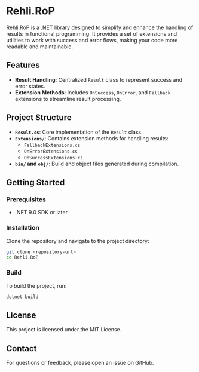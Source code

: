 # Rehli.RoP

Rehli.RoP is a .NET library designed to simplify and enhance the handling of results in functional programming. It provides a set of extensions and utilities to work with success and error flows, making your code more readable and maintainable.

## Features

- **Result Handling**: Centralized `Result` class to represent success and error states.
- **Extension Methods**: Includes `OnSuccess`, `OnError`, and `Fallback` extensions to streamline result processing.

## Project Structure

- **`Result.cs`**: Core implementation of the `Result` class.
- **`Extensions/`**: Contains extension methods for handling results:
  - `FallbackExtensions.cs`
  - `OnErrorExtensions.cs`
  - `OnSuccessExtensions.cs`
- **`bin/` and `obj/`**: Build and object files generated during compilation.

## Getting Started

### Prerequisites

- .NET 9.0 SDK or later

### Installation

Clone the repository and navigate to the project directory:

```bash
git clone <repository-url>
cd Rehli.RoP
```

### Build

To build the project, run:

```bash
dotnet build
```


## License

This project is licensed under the MIT License.

## Contact

For questions or feedback, please open an issue on GitHub.
